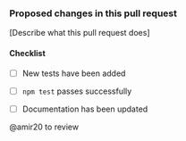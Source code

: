 ### Proposed changes in this pull request

[Describe what this pull request does]

#### Checklist
* [ ] New tests have been added
* [ ] `npm test` passes successfully
* [ ] Documentation has been updated


@amir20 to review
